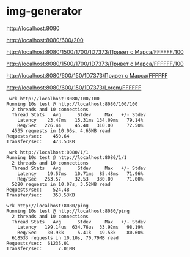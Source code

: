 # img-generator

[http://localhost:8080](http://localhost:8080)

[http://localhost:8080/600/200](http://localhost:8080/600/200)

[http://localhost:8080/1500/1700/1D7373/Привет с Марса/FFFFFF/100](http://localhost:8080/1500/1700/1D7373/%D0%9F%D1%80%D0%B8%D0%B2%D0%B5%D1%82%20%D1%81%20%D0%9C%D0%B0%D1%80%D1%81%D0%B0/FFFFFF/100)

[http://localhost:8080/1500/1700/1D7373/Привет с Марса/FFFFFF/100](http://localhost:8080/1500/1700/1D7373/%D0%9F%D1%80%D0%B8%D0%B2%D0%B5%D1%82%20%D1%81%20%D0%9C%D0%B0%D1%80%D1%81%D0%B0/FFFFFF/100)

[http://localhost:8080/600/150/1D7373/Привет с Марса/FFFFFF](http://localhost:8080/600/150/1D7373/%D0%9F%D1%80%D0%B8%D0%B2%D0%B5%D1%82%20%D1%81%20%D0%9C%D0%B0%D1%80%D1%81%D0%B0/FFFFFF)

[http://localhost:8080/600/150/1D7373/Lorem/FFFFFF](http://localhost:8080/600/150/1D7373/Lorem/FFFFFF)


```shell script
 wrk http://localhost:8080/100/100
Running 10s test @ http://localhost:8080/100/100
  2 threads and 10 connections
  Thread Stats   Avg      Stdev     Max   +/- Stdev
    Latency    23.47ms   15.31ms 134.09ms   79.14%
    Req/Sec   226.44     45.48   310.00     72.50%
  4535 requests in 10.06s, 4.65MB read
Requests/sec:    450.64
Transfer/sec:    473.53KB
```

```shell script
 wrk http://localhost:8080/1/1
Running 10s test @ http://localhost:8080/1/1
  2 threads and 10 connections
  Thread Stats   Avg      Stdev     Max   +/- Stdev
    Latency    19.57ms   10.71ms  85.48ms   71.96%
    Req/Sec   263.57     32.53   330.00     71.00%
  5280 requests in 10.07s, 3.52MB read
Requests/sec:    524.48
Transfer/sec:    358.53KB
```


```shell script
wrk http://localhost:8080/ping
Running 10s test @ http://localhost:8080/ping
  2 threads and 10 connections
  Thread Stats   Avg      Stdev     Max   +/- Stdev
    Latency   199.14us  634.76us  33.92ms   98.19%
    Req/Sec    30.93k     5.41k   49.58k    80.60%
  618533 requests in 10.10s, 70.79MB read
Requests/sec:  61235.01
Transfer/sec:      7.01MB
```
